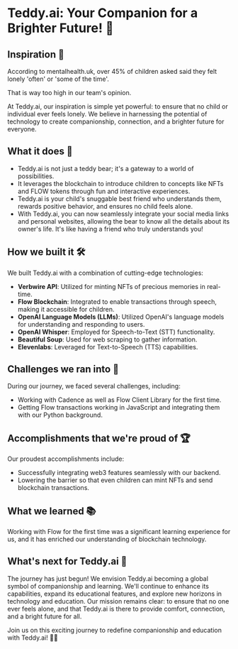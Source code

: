 # Teddy.ai: Your Companion for a Brighter Future! 🌟

## Inspiration 🌈

According to mentalhealth.uk, over 45% of children asked said they felt lonely 'often' or 'some of the time'. 

That is way too high in our team's opinion.

At Teddy.ai, our inspiration is simple yet powerful: to ensure that no child or individual ever feels lonely. We believe in harnessing the potential of technology to create companionship, connection, and a brighter future for everyone.

## What it does 🐻

- Teddy.ai is not just a teddy bear; it's a gateway to a world of possibilities.
- It leverages the blockchain to introduce children to concepts like NFTs and FLOW tokens through fun and interactive experiences.
- Teddy.ai is your child's snuggable best friend who understands them, rewards positive behavior, and ensures no child feels alone.
- With Teddy.ai, you can now seamlessly integrate your social media links and personal websites, allowing the bear to know all the details about its owner's life. It's like having a friend who truly understands you!

## How we built it 🛠️

We built Teddy.ai with a combination of cutting-edge technologies:

- **Verbwire API**: Utilized for minting NFTs of precious memories in real-time.
- **Flow Blockchain**: Integrated to enable transactions through speech, making it accessible for children.
- **OpenAI Language Models (LLMs)**: Utilized OpenAI's language models for understanding and responding to users.
- **OpenAI Whisper**: Employed for Speech-to-Text (STT) functionality.
- **Beautiful Soup**: Used for web scraping to gather information.
- **Elevenlabs**: Leveraged for Text-to-Speech (TTS) capabilities.

## Challenges we ran into 🚧

During our journey, we faced several challenges, including:

- Working with Cadence as well as Flow Client Library for the first time.
- Getting Flow transactions working in JavaScript and integrating them with our Python background.

## Accomplishments that we're proud of 🏆

Our proudest accomplishments include:

- Successfully integrating web3 features seamlessly with our backend.
- Lowering the barrier so that even children can mint NFTs and send blockchain transactions.

## What we learned 📚

Working with Flow for the first time was a significant learning experience for us, and it has enriched our understanding of blockchain technology.

## What's next for Teddy.ai 🚀

The journey has just begun! We envision Teddy.ai becoming a global symbol of companionship and learning. We'll continue to enhance its capabilities, expand its educational features, and explore new horizons in technology and education. Our mission remains clear: to ensure that no one ever feels alone, and that Teddy.ai is there to provide comfort, connection, and a bright future for all.

Join us on this exciting journey to redefine companionship and education with Teddy.ai! 🐻💡
